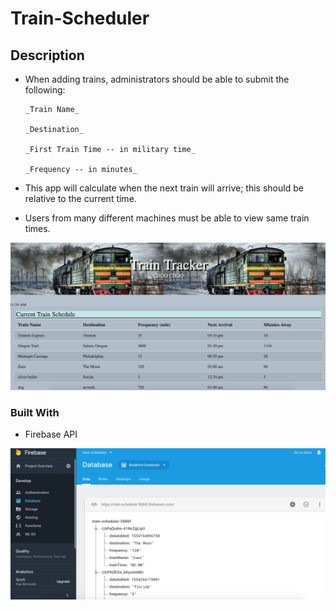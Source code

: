 # Train-Scheduler

## Description

* When adding trains, administrators should be able to submit the following:

      _Train Name_

      _Destination_

      _First Train Time -- in military time_

      _Frequency -- in minutes_

* This app will calculate when the next train will arrive; this should be relative to the current time.

* Users from many different machines must be able to view same train times.

![Website Screenshot](assets/images/trainscheduler.png)

### Built With

* Firebase API

![Firebase Screenshot](assets/images/trainfirebase.png)
